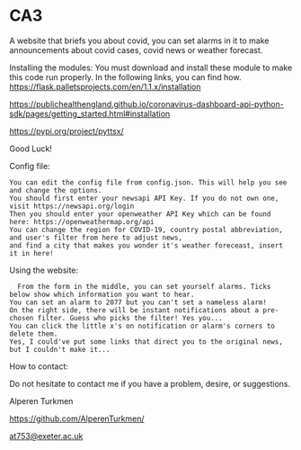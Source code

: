 # CA3
A website that briefs you about covid, you can set alarms in it to make announcements about covid cases, covid news or weather forecast.

Installing the modules:
  You must download and install these module to make this code run properly. In the following links, you can find how.
  https://flask.palletsprojects.com/en/1.1.x/installation
	
  https://publichealthengland.github.io/coronavirus-dashboard-api-python-sdk/pages/getting_started.html#installation
	
  https://pypi.org/project/pyttsx/
	
  Good Luck!
  
Config file:   

    You can edit the config file from config.json. This will help you see and change the options.
    You should first enter your newsapi API Key. If you do not own one, visit https://newsapi.org/login
    Then you should enter your openweather API Key which can be found here: https://openweathermap.org/api
    You can change the region for COVID-19, country postal abbreviation, and user's filter from here to adjust news,
    and find a city that makes you wonder it's weather foreceast, insert it in here!
    
Using the website:

	  From the form in the middle, you can set yourself alarms. Ticks below show which information you want to hear.
  	You can set an alarm to 2077 but you can't set a nameless alarm!
  	On the right side, there will be instant notifications about a pre-chosen filter. Guess who picks the filter! Yes you...
  	You can click the little x's on notification or alarm's corners to delete them.
  	Yes, I could've put some links that direct you to the original news, but I couldn't make it...
  
How to contact:

  Do not hesitate to contact me if you have a problem, desire, or suggestions.
	
  Alperen Turkmen 
  
  https://github.com/AlperenTurkmen/
  
  at753@exeter.ac.uk

